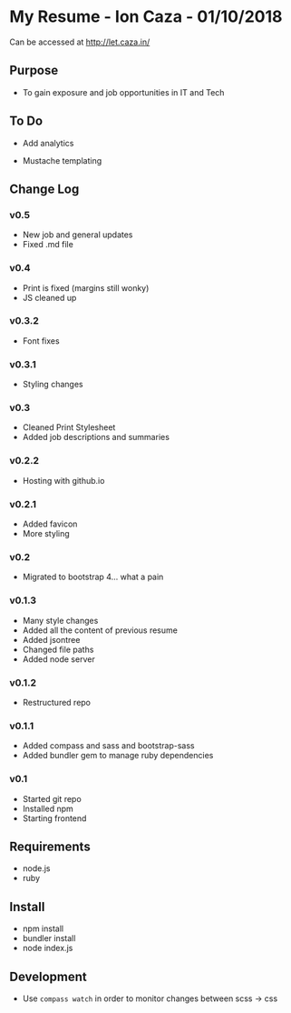 # My Resume - Ion Caza - 01/10/2018

Can be accessed at <http://let.caza.in/>

## Purpose

* To gain exposure and job opportunities in IT and Tech

## To Do

* Add analytics

* Mustache templating

## Change Log

### v0.5

* New job and general updates
* Fixed .md file

### v0.4

* Print is fixed (margins still wonky)
* JS cleaned up

### v0.3.2

* Font fixes

### v0.3.1

* Styling changes

### v0.3

* Cleaned Print Stylesheet
* Added job descriptions and summaries

### v0.2.2

* Hosting with github.io

### v0.2.1

* Added favicon
* More styling

### v0.2

* Migrated to bootstrap 4... what a pain

### v0.1.3

* Many style changes
* Added all the content of previous resume
* Added jsontree
* Changed file paths
* Added node server

### v0.1.2

* Restructured repo

### v0.1.1

* Added compass and sass and bootstrap-sass
* Added bundler gem to manage ruby dependencies

### v0.1

* Started git repo
* Installed npm
* Starting frontend

## Requirements

* node.js
* ruby

## Install

* npm install
* bundler install
* node index.js

## Development

* Use `compass watch` in order to monitor changes between scss -> css